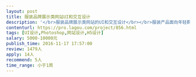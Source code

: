 ```yaml
---                
layout: post       
title: 服装品牌展示类网站UI和交互设计           
description: '</br>服装品牌展示类网站的UI和交互设计</br></br>服装产品面向年轻群体、潮男潮女</br>要求突出品牌风格，树立品牌形象</br></br>网站要在电脑、pad、手机上都能展示</br>负责视觉、交互、UI 设计</br>时间很紧，希望在一周可以定稿</br>'     
contenturl: https://pro.lagou.com/project/856.html      
tags: [UI设计,Photoshop,网站设计,H5设计]            
salary: 5000-10000元          
publish_time: 2016-11-17 17:57:00         
review: 1479人                   
apply: 14人                   
recommend: 5人                   
time_range: 小于1周              
---                 
```

